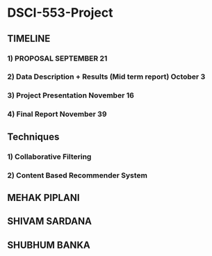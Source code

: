 # DSCI-553-Project


## TIMELINE
### 1) PROPOSAL SEPTEMBER 21
### 2) Data Description + Results (Mid term report) October 3
### 3) Project Presentation November 16
### 4) Final Report November 39


## Techniques
### 1) Collaborative Filtering
### 2) Content Based Recommender System


## MEHAK PIPLANI
 


## SHIVAM SARDANA



## SHUBHUM BANKA
